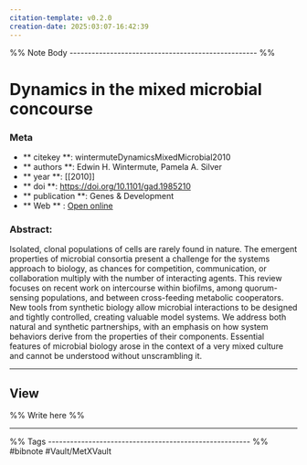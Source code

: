 ```yaml
---
citation-template: v0.2.0
creation-date: 2025:03:07-16:42:39
---
```


%% Note Body --------------------------------------------------- %%
# Dynamics in the mixed microbial concourse

### Meta
- ** citekey **: wintermuteDynamicsMixedMicrobial2010
- ** authors **: Edwin H. Wintermute, Pamela A. Silver
- ** year **: [[2010]]
- ** doi **: https://doi.org/10.1101/gad.1985210
- ** publication **: Genes & Development
- ** Web ** : [Open online]()


### Abstract:
Isolated, clonal populations of cells are rarely found in nature. The emergent properties of microbial consortia present a challenge for the systems approach to biology, as chances for competition, communication, or collaboration multiply with the number of interacting agents. This review focuses on recent work on intercourse within biofilms, among quorum-sensing populations, and between cross-feeding metabolic cooperators. New tools from synthetic biology allow microbial interactions to be designed and tightly controlled, creating valuable model systems. We address both natural and synthetic partnerships, with an emphasis on how system behaviors derive from the properties of their components. Essential features of microbial biology arose in the context of a very mixed culture and cannot be understood without unscrambling it.

___

## View

%% Write here %%





___
%% Tags  ------------------------------------------------------- %%
#bibnote
#Vault/MetXVault 